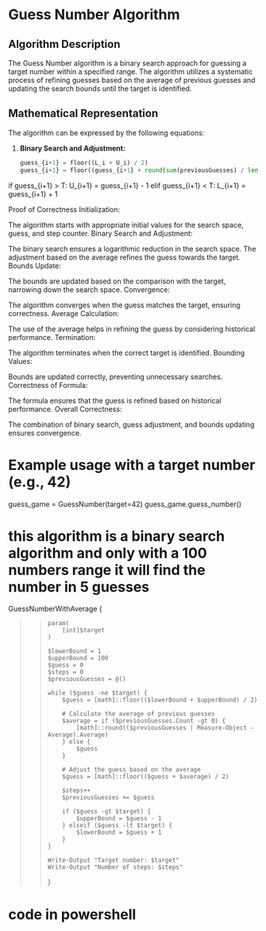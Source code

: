 # Guess Number Algorithm

## Algorithm Description

The Guess Number algorithm is a binary search approach for guessing a target number within a specified range. The algorithm utilizes a systematic process of refining guesses based on the average of previous guesses and updating the search bounds until the target is identified.

## Mathematical Representation

The algorithm can be expressed by the following equations:

1. **Binary Search and Adjustment:**
   ```python
   guess_{i+1} = floor((L_i + U_i) / 2)
   guess_{i+1} = floor((guess_{i+1} + round(sum(previousGuesses) / len(previousGuesses))) / 2)
   
if guess_{i+1} > T:
    U_{i+1} = guess_{i+1} - 1
elif guess_{i+1} < T:
    L_{i+1} = guess_{i+1} + 1

Proof of Correctness
Initialization:

The algorithm starts with appropriate initial values for the search space, guess, and step counter.
Binary Search and Adjustment:

The binary search ensures a logarithmic reduction in the search space.
The adjustment based on the average refines the guess towards the target.
Bounds Update:

The bounds are updated based on the comparison with the target, narrowing down the search space.
Convergence:

The algorithm converges when the guess matches the target, ensuring correctness.
Average Calculation:

The use of the average helps in refining the guess by considering historical performance.
Termination:

The algorithm terminates when the correct target is identified.
Bounding Values:

Bounds are updated correctly, preventing unnecessary searches.
Correctness of Formula:

The formula ensures that the guess is refined based on historical performance.
Overall Correctness:

The combination of binary search, guess adjustment, and bounds updating ensures convergence.

# Example usage with a target number (e.g., 42)
guess_game = GuessNumber(target=42)
guess_game.guess_number()

# this algorithm is a binary search algorithm and only with a 100 numbers range it will find the number in 5 guesses

GuessNumberWithAverage {
>>     param(
>>         [int]$target
>>     )
>>
>>     $lowerBound = 1
>>     $upperBound = 100
>>     $guess = 0
>>     $steps = 0
>>     $previousGuesses = @()
>>
>>     while ($guess -ne $target) {
>>         $guess = [math]::floor(($lowerBound + $upperBound) / 2)
>>
>>         # Calculate the average of previous guesses
>>         $average = if ($previousGuesses.Count -gt 0) {
>>             [math]::round(($previousGuesses | Measure-Object -Average).Average)
>>         } else {
>>             $guess
>>         }
>>
>>         # Adjust the guess based on the average
>>         $guess = [math]::floor(($guess + $average) / 2)
>>
>>         $steps++
>>         $previousGuesses += $guess
>>
>>         if ($guess -gt $target) {
>>             $upperBound = $guess - 1
>>         } elseif ($guess -lt $target) {
>>             $lowerBound = $guess + 1
>>         }
>>     }
>>
>>     Write-Output "Target number: $target"
>>     Write-Output "Number of steps: $steps"
>> }
# code in powershell


